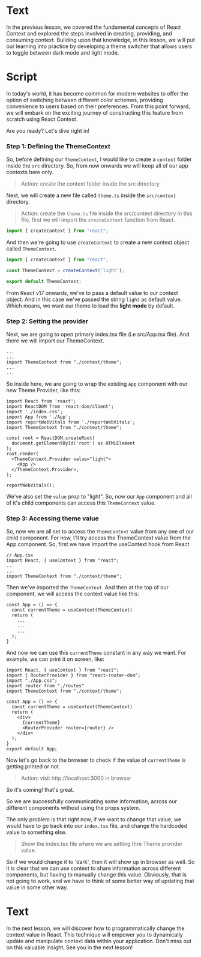 # Text
In the previous lesson, we covered the fundamental concepts of React Context and explored the steps involved in creating, providing, and consuming context. Building upon that knowledge, in this lesson, we will put our learning into practice by developing a theme switcher that allows users to toggle between dark mode and light mode.

# Script

In today's world, it has become common for modern websites to offer the option of switching between different color schemes, providing convenience to users based on their preferences. From this point forward, we will embark on the exciting journey of constructing this feature from scratch using React Context.

Are you ready? Let's dive right in!

### Step 1: Defining the ThemeContext
So, before defining our `ThemeContext`, I would like to create a `context` folder inside the `src` directory. So, from now onwards we will keep all of our app contexts here only. 
> Action: create the context folder inside the src directory

Next, we will create a new file called `theme.ts` inside the `src/context` directory.
> Action: create the `theme.ts` file inside the src/context directory
In this file, first we will import the `createContext` function from React.
```ts
import { createContext } from "react";
```

And then we're going to use `createContext` to create a new context object called `ThemeContext`.
```ts
import { createContext } from "react";

const ThemeContext = createContext('light');

export default ThemeContext;
```
From React v17 onwards, we've to pass a default value to our context object. And in this case we've passed the string `light` as default value. Which means, we want our theme to load the **light mode** by default.

### Step 2: Setting the provider
Next, we are going to open primary index.tsx file (i.e src/App.tsx file). And there we will import our ThemeContext.
```tsx
...
...
import ThemeContext from "./context/theme";
...
...
```
So inside here, we are going to wrap the existing `App` component with our new Theme Provider, like this:
```tsx
import React from 'react';
import ReactDOM from 'react-dom/client';
import './index.css';
import App from './App';
import reportWebVitals from './reportWebVitals';
import ThemeContext from "./context/theme";

const root = ReactDOM.createRoot(
  document.getElementById('root') as HTMLElement
);
root.render(
  <ThemeContext.Provider value="light">
    <App />
  </ThemeContext.Provider>,
);

reportWebVitals();
```
We've also set the `value` prop to "light". So, now our `App` component and all of it's child components can access this `ThemeContext` value.

### Step 3: Accessing theme value
So, now we are all set to access the `ThemeContext` value from any one of our child component. For now, I'll try access the ThemeContext value from the App component. So, first we have import the useContext hook from React
```tsx
// App.tsx
import React, { useContext } from "react";
...
...
import ThemeContext from "./context/theme";
```

Then we've imported the `ThemeContext`. And then at the top of our component, we will access the context value like this:
```tsx
const App = () => {
  const currentTheme = useContext(ThemeContext)
  return (
    ...
    ...
    ...
  );
}
```

And now we can use this `currentTheme` constant in any way we want. For example, we can print it on screen, like:
```tsx
import React, { useContext } from "react";
import { RouterProvider } from "react-router-dom";
import "./App.css";
import router from "./routes"
import ThemeContext from "./context/theme";

const App = () => {
  const currentTheme = useContext(ThemeContext)
  return (
    <div>
      {currentTheme}
      <RouterProvider router={router} />
    </div>
  );
}
export default App;
```

Now let's go back to the browser to check if the value of `currentTheme` is getting printed or not.
> Action: visit http://localhost:3000 in browser

So it's coming! that's great.

So we are successfully communicating some information, across our different components without using the props system.

The only problem is that right now, if we want to change that value, we would have to go back into our `index.tsx` file, and change the hardcoded value to something else.
> Show the index.tsx file where we are setting thre Theme provider value.

So if we would change it to 'dark', then it will show up in browser as well. So it is clear that we can use context to share information across different components, but having to manually change this value.
Obviously, that is not going to work, and we have to think of some better way of updating that value in some other way.

# Text
In the next lesson, we will discover how to programmatically change the context value in React. This technique will empower you to dynamically update and manipulate context data within your application. Don't miss out on this valuable insight. See you in the next lesson!